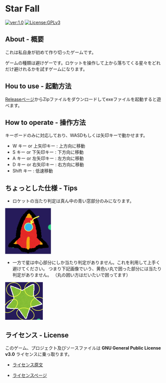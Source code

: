 # Star Fall

[![ver:1.0](https://img.shields.io/badge/ver-1.0-8181F7.svg)](https://github.com/mtytheone/StarFall/releases/tag/v1.0)
[![License:GPLv3](https://img.shields.io/badge/License-GPLv3-04B431.svg)](https://choosealicense.com/licenses/gpl-3.0/)

## About - 概要
これは私自身が初めて作り切ったゲームです。

ゲームの種類は避けゲーです。ロケットを操作して上から落ちてくる星々をどれだけ避けれるかを試すゲームになります。

## Hou to use - 起動方法
[Releaseページ](https://github.com/mtytheone/StarFall/releases/)からZipファイルをダウンロードしてexeファイルを起動すると遊べます。

## How to operate - 操作方法
キーボードのみに対応しており、WASDもしくは矢印キーで動かせます。
- W キー or 上矢印キー : 上方向に移動
- S キー or 下矢印キー : 下方向に移動
- A キー or 左矢印キー : 左方向に移動
- D キー or 右矢印キー : 右方向に移動
- Shift キー : 低速移動

## ちょっとした仕様 - Tips
- ロケットの当たり判定は真ん中の青い窓部分のみになります。

![Rocket](./Rocket.png)

- 一方で星は中心部分にしか当たり判定がありません。これを利用して上手く避けてください。
つまり下記画像でいう、黄色い丸で囲った部分には当たり判定がありません。
（丸の囲い方はだいたいで囲ってます）

![Star](./Star.png)

## ライセンス - License
このゲーム、プロジェクト及びソースファイルは **GNU General Public License v3.0** ライセンスに乗っ取ります。

- [ライセンス原文](https://github.com/mtytheone/StarFall/blob/master/LICENSE.md)

- [ライセンスページ](https://choosealicense.com/licenses/gpl-3.0/)